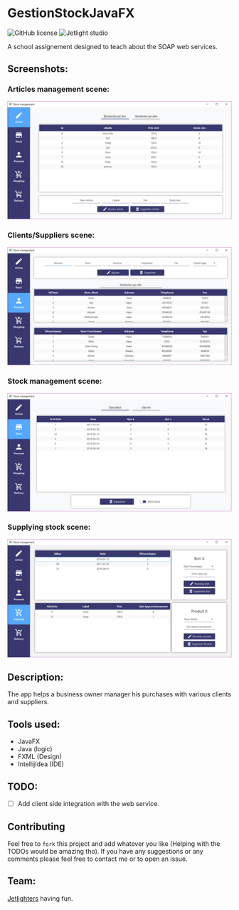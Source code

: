# GestionStockJavaFX

![GitHub license](https://img.shields.io/github/license/oussamabonnor1/BrainPowerApp.svg)
![Jetlight studio](https://img.shields.io/badge/Made%20by-Jetlight%20studio-blue.svg?color=082544)

A school assignement designed to teach about the SOAP web services.

## Screenshots:
### Articles management scene:
<img src="src/Resource/Screenshots/article.png" />

### Clients/Suppliers scene:
<img src="src/Resource/Screenshots/personal.png" />

### Stock management scene:
<img src="src/Resource/Screenshots/stock.png" />

### Supplying stock scene:
<img src="src/Resource/Screenshots/suply.png" />

## Description:
The app helps a business owner manager his purchases with various clients and suppliers.

## Tools used:
* JavaFX
* Java (logic)
* FXML (Design)
* IntellijIdea (IDE)


## TODO:
- [ ] Add client side integration with the web service.

## Contributing
Feel free to `fork` this project and add whatever you like (Helping with the TODOs would be amazing tho). If you have any suggestions or any comments please feel free to contact me or to open an issue.

## Team:
[Jetlighters](https://github.com/JetLightStudio) having fun.
